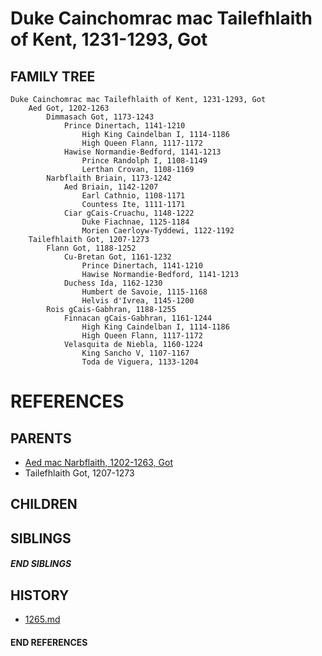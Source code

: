# Duke Cainchomrac mac Tailefhlaith of Kent, 1231-1293, Got

## FAMILY TREE

```
Duke Cainchomrac mac Tailefhlaith of Kent, 1231-1293, Got
    Aed Got, 1202-1263
        Dimmasach Got, 1173-1243
            Prince Dinertach, 1141-1210
                High King Caindelban I, 1114-1186
                High Queen Flann, 1117-1172 
            Hawise Normandie-Bedford, 1141-1213
                Prince Randolph I, 1108-1149
                Lerthan Crovan, 1108-1169
        Narbflaith Briain, 1173-1242
            Aed Briain, 1142-1207
                Earl Cathnio, 1108-1171
                Countess Ite, 1111-1171                
            Ciar gCais-Cruachu, 1148-1222
                Duke Fiachnae, 1125-1184
                Morien Caerloyw-Tyddewi, 1122-1192
    Tailefhlaith Got, 1207-1273
        Flann Got, 1188-1252
            Cu-Bretan Got, 1161-1232
                Prince Dinertach, 1141-1210
                Hawise Normandie-Bedford, 1141-1213
            Duchess Ida, 1162-1230
                Humbert de Savoie, 1115-1168
                Helvis d'Ivrea, 1145-1200
        Rois gCais-Gabhran, 1188-1255
            Finnacan gCais-Gabhran, 1161-1244
                High King Caindelban I, 1114-1186
                High Queen Flann, 1117-1172 
            Velasquita de Niebla, 1160-1224
                King Sancho V, 1107-1167
                Toda de Viguera, 1133-1204                

```


# REFERENCES

## PARENTS 
* [Aed mac Narbflaith, 1202-1263, Got](p/aed_mac_narbflaith_1202.md)
* Tailefhlaith Got, 1207-1273

## CHILDREN 

## SIBLINGS

##### END SIBLINGS  
## HISTORY
* [1265.md](../h/1265.md)

#### END REFERENCES
